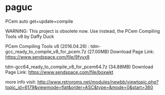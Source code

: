 # paguc
PCem auto get+update+compile

WARNING:
This project is obsolete now. 
Use instead, the PCem Compiling Tools v8 by Daffy Duck


PCem Compiling Tools v8 (2016.04.26) :
tdm-gcc_ready_to_compile_v8_for_pcem.7z (27.00MB)
Download Page Link:
https://www.sendspace.com/file/9fvvx8


tdm-gcc64_ready_to_compile_v8_for_pcem64.7z (34.88MB)
Download Page Link:
https://www.sendspace.com/file/boxwkt

more info visit:
http://www.retroroms.net/modules/newbb/viewtopic.php?topic_id=6179&viewmode=flat&order=ASC&type=&mode=0&start=360
